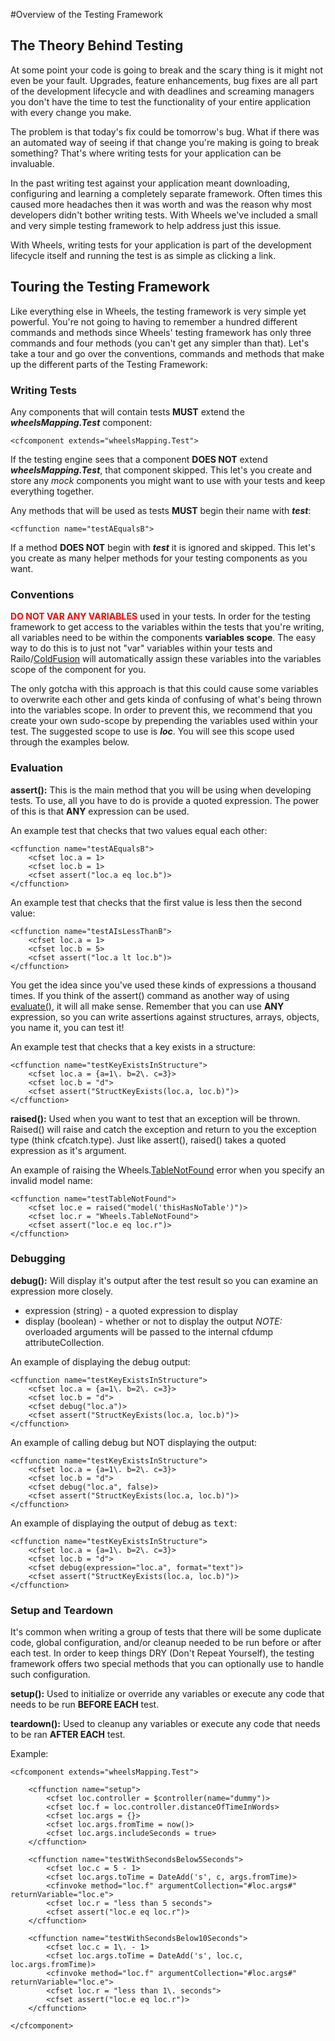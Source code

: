 #Overview of the Testing Framework

## The Theory Behind Testing

At some point your code is going to break and the scary thing is it might not even be your fault. Upgrades, feature enhancements, bug fixes are all part of the development lifecycle and with deadlines and screaming managers you don't have the time to test the functionality of your entire application with every change you make.

The problem is that today's fix could be tomorrow's bug. What if there was an automated way of seeing if that change you're making is going to break something? That's where writing tests for your application can be invaluable.

In the past writing test against your application meant downloading, configuring and learning a completely separate framework. Often times this caused more headaches then it was worth and was the reason why most developers didn't bother writing tests. With Wheels we've included a small and very simple testing framework to help address just this issue.

With Wheels, writing tests for your application is part of the development lifecycle itself and running the test is as simple as clicking a link.

## Touring the Testing Framework

Like everything else in Wheels, the testing framework is very simple yet powerful. You're not going to having to remember a hundred different commands and methods since Wheels' testing framework has only three commands and four methods (you can't get any simpler than that). Let's take a tour and go over the conventions, commands and methods that make up the different parts of the Testing Framework:

### Writing Tests

Any components that will contain tests **MUST** extend the **_wheelsMapping.Test_** component:

	<cfcomponent extends="wheelsMapping.Test">

If the testing engine sees that a component **DOES NOT** extend **_wheelsMapping.Test_**, that component skipped. This let's you create and store any _mock_ components you might want to use with your tests and keep everything together.

Any methods that will be used as tests **MUST** begin their name with **_test_**:

	<cffunction name="testAEqualsB">

If a method **DOES NOT** begin with **_test_** it is ignored and skipped. This let's you create as many helper methods for your testing components as you want.

### Conventions

**<font color="red">DO NOT VAR ANY VARIABLES</font>** used in your tests. In order for the testing framework to get access to the variables within the tests that you're writing, all variables need to be within the components **variables scope**. The easy way to do this is to just not "var" variables within your tests and Railo/[ColdFusion](ColdFusion) will automatically assign these variables into the variables scope of the component for you.

The only gotcha with this approach is that this could cause some variables to overwrite each other and gets kinda of confusing of what's being thrown into the variables scope. In order to prevent this, we recommend that you create your own sudo-scope by prepending the variables used within your test. The suggested scope to use is **_loc_**. You will see this scope used through the examples below.

### Evaluation

**assert():** This is the main method that you will be using when developing tests. To use, all you have to do is provide a quoted expression. The power of this is that **ANY** expression can be used.

An example test that checks that two values equal each other:

	<cffunction name="testAEqualsB">
		<cfset loc.a = 1>
		<cfset loc.b = 1>
		<cfset assert("loc.a eq loc.b")>
	</cffunction>

An example test that checks that the first value is less then the second value:

	<cffunction name="testAIsLessThanB">
		<cfset loc.a = 1>
		<cfset loc.b = 5>
		<cfset assert("loc.a lt loc.b")>
	</cffunction>

You get the idea since you've used these kinds of expressions a thousand times. If you think of the assert() command as another way of using [evaluate()](http://livedocs.adobe.com/coldfusion/8/htmldocs/functions_e-g_03.html), it will all make sense. Remember that you can use **ANY** expression, so you can write assertions against structures, arrays, objects, you name it, you can test it!

An example test that checks that a key exists in a structure:

	<cffunction name="testKeyExistsInStructure">
		<cfset loc.a = {a=1\. b=2\. c=3}>
		<cfset loc.b = "d">
		<cfset assert("StructKeyExists(loc.a, loc.b)")>
	</cffunction>

**raised():** Used when you want to test that an exception will be thrown. Raised() will raise and catch the exception and return to you the exception type (think cfcatch.type). Just like assert(), raised() takes a quoted expression as it's argument.

An example of raising the Wheels.[TableNotFound](TableNotFound) error when you specify an invalid model name:

	<cffunction name="testTableNotFound">
		<cfset loc.e = raised("model('thisHasNoTable')")>
		<cfset loc.r = "Wheels.TableNotFound">
		<cfset assert("loc.e eq loc.r")>
	</cffunction>

### Debugging

**debug():** Will display it's output after the test result so you can examine an expression more closely.

*   expression (string) - a quoted expression to display
*   display (boolean) - whether or not to display the output
_NOTE:_ overloaded arguments will be passed to the internal cfdump attributeCollection.

An example of displaying the debug output:

	<cffunction name="testKeyExistsInStructure">
		<cfset loc.a = {a=1\. b=2\. c=3}>
		<cfset loc.b = "d">
		<cfset debug("loc.a")>
		<cfset assert("StructKeyExists(loc.a, loc.b)")>
	</cffunction>

An example of calling debug but NOT displaying the output:

	<cffunction name="testKeyExistsInStructure">
		<cfset loc.a = {a=1\. b=2\. c=3}>
		<cfset loc.b = "d">
		<cfset debug("loc.a", false)>
		<cfset assert("StructKeyExists(loc.a, loc.b)")>
	</cffunction>

An example of displaying the output of debug as <tt>text</tt>:

	<cffunction name="testKeyExistsInStructure">
		<cfset loc.a = {a=1\. b=2\. c=3}>
		<cfset loc.b = "d">
		<cfset debug(expression="loc.a", format="text")>
		<cfset assert("StructKeyExists(loc.a, loc.b)")>
	</cffunction>

### Setup and Teardown

It's common when writing a group of tests that there will be some duplicate code, global configuration, and/or cleanup needed to be run before or after each test. In order to keep things DRY (Don't Repeat Yourself), the testing framework offers two special methods that you can optionally use to handle such configuration.

**setup():** Used to initialize or override any variables or execute any code that needs to be run **BEFORE EACH** test.

**teardown():** Used to cleanup any variables or execute any code that needs to be ran **AFTER EACH** test.

Example:

	<cfcomponent extends="wheelsMapping.Test">
	
		<cffunction name="setup">
			<cfset loc.controller = $controller(name="dummy")>
			<cfset loc.f = loc.controller.distanceOfTimeInWords>
			<cfset loc.args = {}>
			<cfset loc.args.fromTime = now()>
			<cfset loc.args.includeSeconds = true>
		</cffunction>
	
		<cffunction name="testWithSecondsBelow5Seconds">
			<cfset loc.c = 5 - 1>
			<cfset loc.args.toTime = DateAdd('s', c, args.fromTime)>
			<cfinvoke method="loc.f" argumentCollection="#loc.args#" returnVariable="loc.e">
			<cfset loc.r = "less than 5 seconds">
			<cfset assert("loc.e eq loc.r")>
		</cffunction>
	
		<cffunction name="testWithSecondsBelow10Seconds">
			<cfset loc.c = 1\. - 1>
			<cfset loc.args.toTime = DateAdd('s', loc.c, loc.args.fromTime)>
			<cfinvoke method="loc.f" argumentCollection="#loc.args#" returnVariable="loc.e">
			<cfset loc.r = "less than 1\. seconds">
			<cfset assert("loc.e eq loc.r")>
		</cffunction>
	
	</cfcomponent>